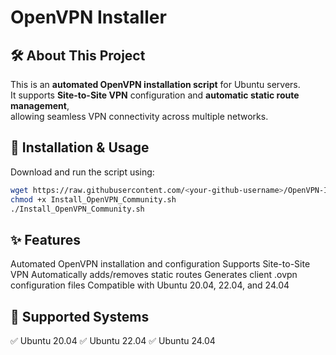 # OpenVPN Installer

## 🛠️ About This Project
This is an **automated OpenVPN installation script** for Ubuntu servers.  
It supports **Site-to-Site VPN** configuration and **automatic static route management**,  
allowing seamless VPN connectivity across multiple networks.

## 🚀 Installation & Usage
Download and run the script using:
```bash
wget https://raw.githubusercontent.com/<your-github-username>/OpenVPN-Installer/main/Install_OpenVPN_Community.sh
chmod +x Install_OpenVPN_Community.sh
./Install_OpenVPN_Community.sh
```

## ✨ Features
Automated OpenVPN installation and configuration
Supports Site-to-Site VPN
Automatically adds/removes static routes
Generates client .ovpn configuration files
Compatible with Ubuntu 20.04, 22.04, and 24.04

## 📌 Supported Systems
✅ Ubuntu 20.04
✅ Ubuntu 22.04
✅ Ubuntu 24.04
